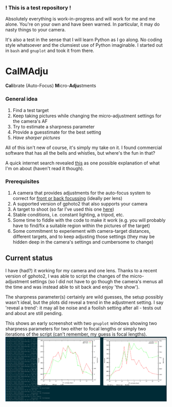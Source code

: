 ### ! This is a test repository !
Absolutely everything is work-in-progress and will work for me and me alone.
You're on your own and have been warned.
In particular, it may do nasty things to your camera.

It's also a test in the sense that I will learn Python as I go along. No coding style whatsoever and the clumsiest use of Python imaginable. I started out in `bash` and `gnuplot` and took it from there.

# CalMAdju
**Cal**ibrate (Auto-Focus) **M**icro-**Adju**stments

### General idea
1. Find a test target
2. Keep taking pictures while changing the micro-adjustment settings for the camera's AF
3. Try to estimate a sharpness parameter
4. Provide a guesstimate for the best setting
5. *Have sharper pictures*

All of this isn't new of course, it's simply my take on it. I found commercial software that has all the bells and whistles, but where's the fun in that?

A quick internet search revealed [this](http://www.picturecorrect.com/tips/how-to-recalibrate-your-cameras-focus/) as one possible explanation of what I'm on about (haven't read it though). 

### Prerequisites
1. A camera that provides adjustments for the auto-focus system to correct for [front or back focussing](https://photo.stackexchange.com/questions/14437/what-do-frontfocus-and-backfocus-mean)
   (ideally per lens)
2. A supported version of gphoto2 that also supports your camera
3. A target to shoot
   (so far I've used this one [here](http://www.graphics.cornell.edu/~westin/misc/res-chart.html))
4. Stable conditions, i.e. constant lighting, a tripod, etc.
5. Some time to fiddle with the code to make it work
   (e.g. you will probably have to find/fix a suitable region within the pictures of the target)
6. Some commitment to experiement with camera-target distances, different targets, and to keep adjusting those settings (they may be hidden deep in the camera's settings and cumbersome to change)

## Current status
I have (had?) it working for my camera and one lens. Thanks to a recent version of gphoto2, I was able to script the changes of the micro-adjustment settings (so I did not have to go though the camera's menus all the time and was instead able to sit back and enjoy 'the show').

The sharpness parameter(s) certainly are wild guesses, the setup possibly wasn't ideal, but the plots did reveal a trend in the adjustment setting. I say 'reveal a trend': it may all be noise and a foolish setting after all - tests out and about are still pending.

This shows an early screenshot with two `gnuplot` windows showing two sharpness parameters for two either to focal lengths or simply two iterations of the script (can't remember, my guess is focal lengths).
![an early screenshot](https://github.com/di-br/CalMAdju/blob/master/examples/AFMADJ_01.png "an early screenshot")
